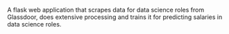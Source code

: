 A flask web application that scrapes data for data science roles from Glassdoor, does extensive processing and trains it for predicting salaries in data science roles.
